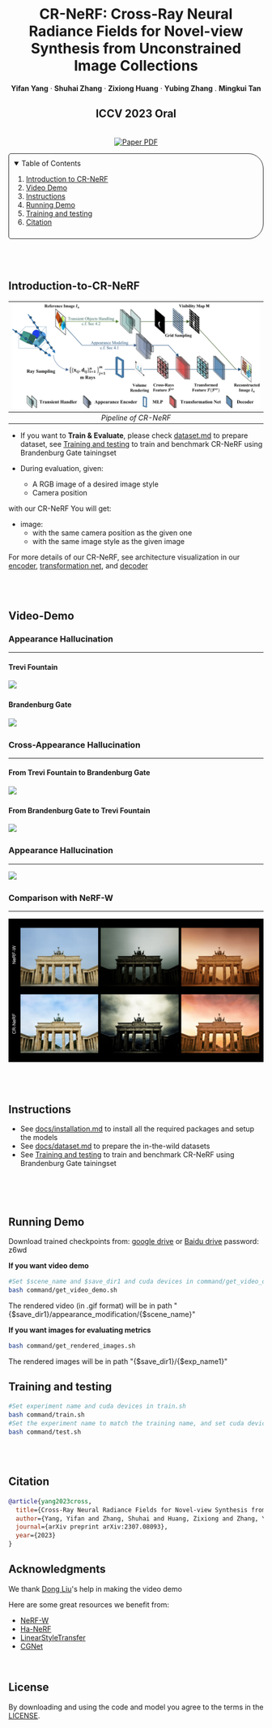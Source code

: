 <!-- PROJECT LOGO -->

<p align="center">

  <h1 align="center">CR-NeRF: Cross-Ray Neural Radiance Fields for Novel-view Synthesis from Unconstrained Image Collections</h1>
  <p align="center">
    <strong>Yifan Yang</strong></a>
    ·
    <strong>Shuhai Zhang</strong></a>
    ·
    <strong>Zixiong Huang</strong></a>
    ·
    <strong>Yubing Zhang</strong></a>
    .
    <strong>Mingkui Tan</strong></a>
  </p>
  <h2 align="center">ICCV 2023 Oral</h2>

  <p align="center">
  <br>
    <a href='https://arxiv.org/abs/2307.08093'>
      <img src='https://img.shields.io/badge/Paper-PDF-green?style=for-the-badge&logo=arXiv&logoColor=green' alt='Paper PDF'>
    </a>
  </p>
</p>

<!-- TABLE OF CONTENTS -->
<details open="open" style='padding: 10px; border-radius:5px 30px 30px 5px; border-style: solid; border-width: 1px;'>
  <summary>Table of Contents</summary>
  <ol>
    <li>
      <a href="#introduction-to-cr-nerf">Introduction to CR-NeRF</a>
    </li>
    <li>
      <a href="#video-demo">Video Demo</a>
    </li>
    <li>
      <a href="#instructions">Instructions</a>
    </li>
    <li>
      <a href="#running-demo">Running Demo</a>
    </li>
    <li>
    <a href="#training-and-testing">Training and testing</a>
    </li>
    <li>
      <a href="#citation">Citation</a>
    </li>
  </ol>
</details>
<br />
<br />

<br>


## Introduction-to-CR-NeRF 
|              ![Pipeline](images/pipelinev4-1.png)               |
| :----------------------------------------------------------: |
|       _Pipeline of CR-NeRF_       |        
- If you want to **Train & Evaluate**, please check [dataset.md](./docs/dataset.md) to prepare dataset, see
<a href="#training-and-testing">Training and testing</a> to train and benchmark CR-NeRF using Brandenburg Gate tainingset

- During evaluation, given:
  - A RGB image of a desired image style
  - Camera position

with our CR-NeRF You will get:
  - image:
    - with the same camera position as the given one
    - with the same image style as the given image

For more details of our CR-NeRF, see architecture visualization in our [encoder](images/architecture/encoder.pdf), [transformation net](images/architecture/transformation_net.pdf), and [decoder](images/architecture/decoder.pdf)

<br/>



<br>

## Video-Demo

### Appearance Hallucination

---

#### Trevi Fountain

[![](https://res.cloudinary.com/marcomontalbano/image/upload/v1689654478/video_to_markdown/images/youtube--H2GcYWkLT4Q-c05b58ac6eb4c4700831b2b3070cd403.jpg)](https://youtu.be/H2GcYWkLT4Q "")

#### Brandenburg Gate

[![](https://res.cloudinary.com/marcomontalbano/image/upload/v1689654573/video_to_markdown/images/youtube--2GDLd55-6_w-c05b58ac6eb4c4700831b2b3070cd403.jpg)](https://youtu.be/2GDLd55-6_w "")

### Cross-Appearance Hallucination

---
#### From Trevi Fountain to Brandenburg Gate

[![](https://res.cloudinary.com/marcomontalbano/image/upload/v1689654703/video_to_markdown/images/youtube--CiDV4_0UHOE-c05b58ac6eb4c4700831b2b3070cd403.jpg)](https://youtu.be/CiDV4_0UHOE "")

#### From Brandenburg Gate to Trevi Fountain

[![](https://res.cloudinary.com/marcomontalbano/image/upload/v1689654738/video_to_markdown/images/youtube--efGp77IK2Uo-c05b58ac6eb4c4700831b2b3070cd403.jpg)](https://youtu.be/efGp77IK2Uo "")

### Appearance Hallucination
---

[![](https://res.cloudinary.com/marcomontalbano/image/upload/v1689654784/video_to_markdown/images/youtube--WnHQJv-n4no-c05b58ac6eb4c4700831b2b3070cd403.jpg)](https://youtu.be/WnHQJv-n4no "")

### Comparison with NeRF-W
---
[![](images/comparison_with_nerfw.png)](https://youtu.be/qblThzrP70Y "")


<br/>


<br>

## Instructions

- See [docs/installation.md](docs/installation.md) to install all the required packages and setup the models
- See [docs/dataset.md](docs/dataset.md) to prepare the in-the-wild datasets
- See <a href="#training-and-testing">Training and testing</a> to train and benchmark CR-NeRF using Brandenburg Gate tainingset

<br/>



<br>


<br>


## Running Demo
Download trained checkpoints from:
[google drive](https://drive.google.com/drive/folders/1yuV8_FtqCPtDN1g8t_4kZaKwoXbTuqZe?usp=sharing)
or 
[Baidu drive](链接：https://pan.baidu.com/s/1BD29dnHn0vQHWyazgexIXQ?pwd=z6wd)
password: z6wd 

**If you want video demo**
```bash
#Set $scene_name and $save_dir1 and cuda devices in command/get_video_demo.sh
bash command/get_video_demo.sh
```
The rendered video (in .gif format) will be in path "{$save_dir1}/appearance_modification/{$scene_name}"

**If you want images for evaluating metrics**
```bash
bash command/get_rendered_images.sh
```
The rendered images will be in path "{$save_dir1}/{$exp_name1}"

## Training and testing

```bash
#Set experiment name and cuda devices in train.sh 
bash command/train.sh
#Set the experiment name to match the training name, and set cuda devices in test.sh 
bash command/test.sh
```

<br/>
<br/>

## Citation

```bibtex
@article{yang2023cross,
  title={Cross-Ray Neural Radiance Fields for Novel-view Synthesis from Unconstrained Image Collections},
  author={Yang, Yifan and Zhang, Shuhai and Huang, Zixiong and Zhang, Yubing and Tan, Mingkui},
  journal={arXiv preprint arXiv:2307.08093},
  year={2023}
}
```

## Acknowledgments

We thank [Dong Liu](https://github.com/AnderDong)'s help in making the video demo

Here are some great resources we benefit from:

- [NeRF-W](https://github.com/kwea123/nerf_pl.git) 
- [Ha-NeRF](https://github.com/rover-xingyu/Ha-NeRF.git)
- [LinearStyleTransfer](https://github.com/sunshineatnoon/LinearStyleTransfer.git)
- [CGNet](https://github.com/wutianyiRosun/CGNet.git)

<br>

## License

By downloading and using the code and model you agree to the terms in the [LICENSE](LICENSE).



